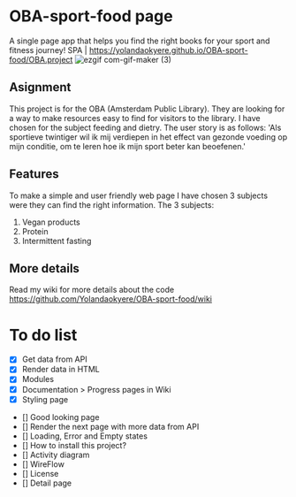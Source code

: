 # OBA-sport-food page 
A single page app that helps you find the right books for your sport and fitness journey!
SPA | https://yolandaokyere.github.io/OBA-sport-food/OBA.project
![ezgif com-gif-maker (3)](https://user-images.githubusercontent.com/97689634/158983113-446c609a-facc-404d-99f7-6d0cc5181b42.gif)

## Asignment
This project is for the OBA (Amsterdam Public Library). They are looking for a way to make resources easy to find for visitors to the library. 
I have chosen for the subject feeding and dietry.
The user story is as follows:
'Als sportieve twintiger wil ik mij verdiepen in het effect van gezonde voeding op mijn conditie, om te leren hoe ik mijn sport beter kan beoefenen.'

## Features 
To make a simple and user friendly web page I have chosen 3 subjects were they can find the right information. The 3 subjects:
1. Vegan products
2. Protein
3. Intermittent fasting

## More details
Read my wiki for more details about the code
https://github.com/Yolandaokyere/OBA-sport-food/wiki

# To do list
- [x] Get data from API
- [x] Render data in HTML
- [x] Modules
- [x] Documentation > Progress pages in Wiki
- [x] Styling page
- [] Good looking page
- [] Render the next page with more data from API
- [] Loading, Error and Empty states 
- [] How to install this project?
- [] Activity diagram
- [] WireFlow
- [] License
- [] Detail page
